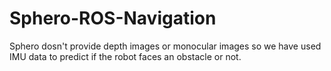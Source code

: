 # Sphero-ROS-Navigation
Sphero dosn't provide depth images or monocular images so we have used IMU data to predict if the robot faces an obstacle or not. 
